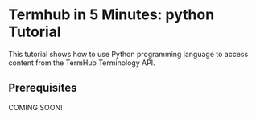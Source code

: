 <a name="top"/>

Termhub in 5 Minutes: python Tutorial
===================================================

This tutorial shows how to use Python programming language to access content from the TermHub Terminology API.

Prerequisites
-------------

COMING SOON!
